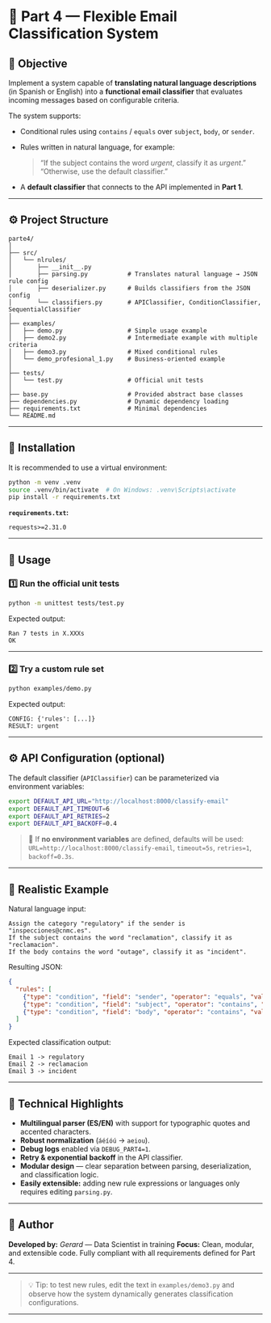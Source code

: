 # 🧠 Part 4 — Flexible Email Classification System

## 🎯 Objective

Implement a system capable of **translating natural language descriptions** (in Spanish or English) into a **functional email classifier** that evaluates incoming messages based on configurable criteria.

The system supports:

* Conditional rules using `contains` / `equals` over `subject`, `body`, or `sender`.

* Rules written in natural language, for example:

  > “If the subject contains the word *urgent*, classify it as *urgent*.”
  > “Otherwise, use the default classifier.”

* A **default classifier** that connects to the API implemented in **Part 1**.

---

## ⚙️ Project Structure

```
parte4/
│
├── src/
│   └── nlrules/
│       ├── __init__.py
│       ├── parsing.py           # Translates natural language → JSON rule config
│       ├── deserializer.py      # Builds classifiers from the JSON config
│       └── classifiers.py       # APIClassifier, ConditionClassifier, SequentialClassifier
│
├── examples/
│   ├── demo.py                  # Simple usage example
│   ├── demo2.py                 # Intermediate example with multiple criteria
│   ├── demo3.py                 # Mixed conditional rules
│   └── demo_profesional_1.py    # Business-oriented example
│
├── tests/
│   └── test.py                  # Official unit tests
│
├── base.py                      # Provided abstract base classes
├── dependencies.py              # Dynamic dependency loading
├── requirements.txt             # Minimal dependencies
└── README.md
```

---

## 🧩 Installation

It is recommended to use a virtual environment:

```bash
python -m venv .venv
source .venv/bin/activate  # On Windows: .venv\Scripts\activate
pip install -r requirements.txt
```

**`requirements.txt`:**

```
requests>=2.31.0
```

---

## 🚀 Usage

### 1️⃣ Run the official unit tests

```bash
python -m unittest tests/test.py
```

Expected output:

```
Ran 7 tests in X.XXXs
OK
```

---

### 2️⃣ Try a custom rule set

```bash
python examples/demo.py
```

Expected output:

```
CONFIG: {'rules': [...]}
RESULT: urgent
```

---

## ⚙️ API Configuration (optional)

The default classifier (`APIClassifier`) can be parameterized via environment variables:

```bash
export DEFAULT_API_URL="http://localhost:8000/classify-email"
export DEFAULT_API_TIMEOUT=6
export DEFAULT_API_RETRIES=2
export DEFAULT_API_BACKOFF=0.4
```

> 🔸 If **no environment variables** are defined, defaults will be used:
> `URL=http://localhost:8000/classify-email`, `timeout=5s`, `retries=1`, `backoff=0.3s`.

---

## 🧠 Realistic Example

Natural language input:

```
Assign the category "regulatory" if the sender is "inspecciones@cnmc.es".
If the subject contains the word "reclamation", classify it as "reclamacion".
If the body contains the word "outage", classify it as "incident".
```

Resulting JSON:

```json
{
  "rules": [
    {"type": "condition", "field": "sender", "operator": "equals", "value": "inspecciones@cnmc.es", "category": "regulatory"},
    {"type": "condition", "field": "subject", "operator": "contains", "value": "reclamacion", "category": "reclamacion"},
    {"type": "condition", "field": "body", "operator": "contains", "value": "avería", "category": "incident"}
  ]
}
```

Expected classification output:

```
Email 1 -> regulatory
Email 2 -> reclamacion
Email 3 -> incident
```

---

## 🧰 Technical Highlights

* **Multilingual parser (ES/EN)** with support for typographic quotes and accented characters.
* **Robust normalization** (`áéíóú` → `aeiou`).
* **Debug logs** enabled via `DEBUG_PART4=1`.
* **Retry & exponential backoff** in the API classifier.
* **Modular design** — clear separation between parsing, deserialization, and classification logic.
* **Easily extensible:** adding new rule expressions or languages only requires editing `parsing.py`.

---

## 🧾 Author

**Developed by:** *Gerard* — Data Scientist in training
**Focus:** Clean, modular, and extensible code.
Fully compliant with all requirements defined for Part 4.

---

> 💡 Tip: to test new rules, edit the text in `examples/demo3.py` and observe how the system dynamically generates classification configurations.

---

